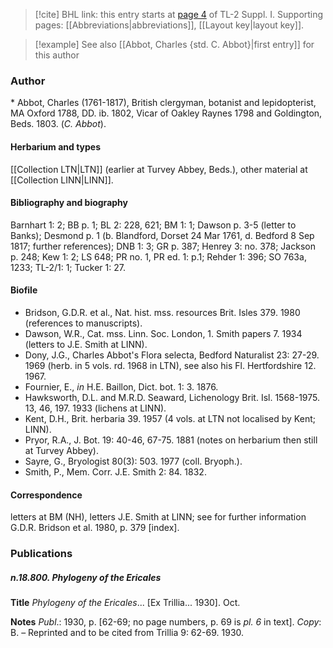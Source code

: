 > [!cite] BHL link: this entry starts at [page 4](https://www.biodiversitylibrary.org/item/103858#page/16/mode/1up) of TL-2 Suppl. I.
> Supporting pages: [[Abbreviations|abbreviations]], [[Layout key|layout key]].

> [!example] See also [[Abbot, Charles {std. C. Abbot}|first entry]] for this author

### Author

\* Abbot, Charles (1761-1817), British clergyman, botanist and lepidopterist, MA Oxford 1788, DD. ib. 1802, Vicar of Oakley Raynes 1798 and Goldington, Beds. 1803. (*C. Abbot*).

#### Herbarium and types

[[Collection LTN|LTN]] (earlier at Turvey Abbey, Beds.), other material at [[Collection LINN|LINN]].

#### Bibliography and biography

Barnhart 1: 2; BB p. 1; BL 2: 228, 621; BM 1: 1; Dawson p. 3-5 (letter to Banks); Desmond p. 1 (b. Blandford, Dorset 24 Mar 1761, d. Bedford 8 Sep 1817; further references); DNB 1: 3; GR p. 387; Henrey 3: no. 378; Jackson p. 248; Kew 1: 2; LS 648; PR no. 1, PR ed. 1: p.1; Rehder 1: 396; SO 763a, 1233; TL-2/1: 1; Tucker 1: 27.

#### Biofile

- Bridson, G.D.R. et al., Nat. hist. mss. resources Brit. Isles 379. 1980 (references to manuscripts).
- Dawson, W.R., Cat. mss. Linn. Soc. London, 1. Smith papers 7. 1934 (letters to J.E. Smith at LINN).
- Dony, J.G., Charles Abbot's Flora selecta, Bedford Naturalist 23: 27-29. 1969 (herb. in 5 vols. rd. 1968 in LTN), see also his Fl. Hertfordshire 12. 1967.
- Fournier, E., *in* H.E. Baillon, Dict. bot. 1: 3. 1876.
- Hawksworth, D.L. and M.R.D. Seaward, Lichenology Brit. Isl. 1568-1975. 13, 46, 197. 1933 (lichens at LINN).
- Kent, D.H., Brit. herbaria 39. 1957 (4 vols. at LTN not localised by Kent; LINN).
- Pryor, R.A., J. Bot. 19: 40-46, 67-75. 1881 (notes on herbarium then still at Turvey Abbey).
- Sayre, G., Bryologist 80(3): 503. 1977 (coll. Bryoph.).
- Smith, P., Mem. Corr. J.E. Smith 2: 84. 1832.

#### Correspondence

letters at BM (NH), letters J.E. Smith at LINN; see for further information G.D.R. Bridson et al. 1980, p. 379 \[index\].

### Publications

##### n.18.800. Phylogeny of the Ericales

**Title**
*Phylogeny of the Ericales*... \[Ex Trillia... 1930\]. Oct.

**Notes**
*Publ*.: 1930, p. \[62-69; no page numbers, p. 69 is *pl. 6* in text\]. *Copy*: B. – Reprinted and to be cited from Trillia 9: 62-69. 1930.


